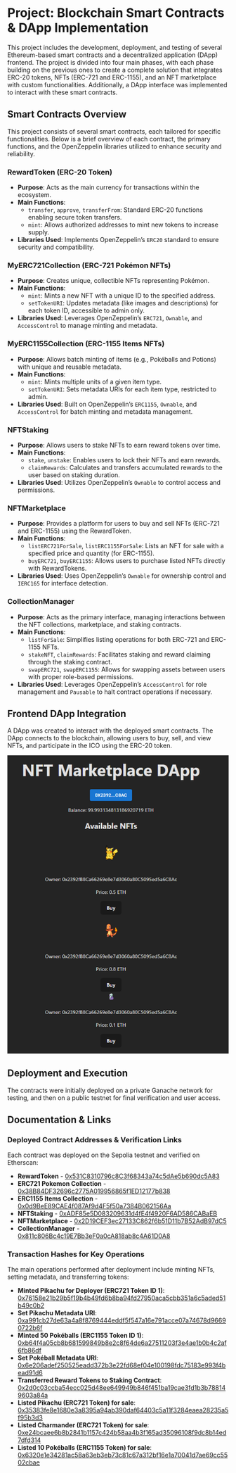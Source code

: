 # Project: Blockchain Smart Contracts & DApp Implementation

This project includes the development, deployment, and testing of several Ethereum-based smart contracts and a decentralized application (DApp) frontend. The project is divided into four main phases, with each phase building on the previous ones to create a complete solution that integrates ERC-20 tokens, NFTs (ERC-721 and ERC-1155), and an NFT marketplace with custom functionalities. Additionally, a DApp interface was implemented to interact with these smart contracts.

## Smart Contracts Overview

This project consists of several smart contracts, each tailored for specific functionalities. Below is a brief overview of each contract, the primary functions, and the OpenZeppelin libraries utilized to enhance security and reliability.

### RewardToken (ERC-20 Token)

- **Purpose**: Acts as the main currency for transactions within the ecosystem.
- **Main Functions**:
  - `transfer`, `approve`, `transferFrom`: Standard ERC-20 functions enabling secure token transfers.
  - `mint`: Allows authorized addresses to mint new tokens to increase supply.
- **Libraries Used**: Implements OpenZeppelin’s `ERC20` standard to ensure security and compatibility.

### MyERC721Collection (ERC-721 Pokémon NFTs)

- **Purpose**: Creates unique, collectible NFTs representing Pokémon.
- **Main Functions**:
  - `mint`: Mints a new NFT with a unique ID to the specified address.
  - `setTokenURI`: Updates metadata (like images and descriptions) for each token ID, accessible to admin only.
- **Libraries Used**: Leverages OpenZeppelin’s `ERC721`, `Ownable`, and `AccessControl` to manage minting and metadata.

### MyERC1155Collection (ERC-1155 Items NFTs)

- **Purpose**: Allows batch minting of items (e.g., Pokéballs and Potions) with unique and reusable metadata.
- **Main Functions**:
  - `mint`: Mints multiple units of a given item type.
  - `setTokenURI`: Sets metadata URIs for each item type, restricted to admin.
- **Libraries Used**: Built on OpenZeppelin’s `ERC1155`, `Ownable`, and `AccessControl` for batch minting and metadata management.

### NFTStaking

- **Purpose**: Allows users to stake NFTs to earn reward tokens over time.
- **Main Functions**:
  - `stake`, `unstake`: Enables users to lock their NFTs and earn rewards.
  - `claimRewards`: Calculates and transfers accumulated rewards to the user based on staking duration.
- **Libraries Used**: Utilizes OpenZeppelin’s `Ownable` to control access and permissions.

### NFTMarketplace

- **Purpose**: Provides a platform for users to buy and sell NFTs (ERC-721 and ERC-1155) using the RewardToken.
- **Main Functions**:
  - `listERC721ForSale`, `listERC1155ForSale`: Lists an NFT for sale with a specified price and quantity (for ERC-1155).
  - `buyERC721`, `buyERC1155`: Allows users to purchase listed NFTs directly with RewardTokens.
- **Libraries Used**: Uses OpenZeppelin’s `Ownable` for ownership control and `IERC165` for interface detection.

### CollectionManager

- **Purpose**: Acts as the primary interface, managing interactions between the NFT collections, marketplace, and staking contracts.
- **Main Functions**:
  - `listForSale`: Simplifies listing operations for both ERC-721 and ERC-1155 NFTs.
  - `stakeNFT`, `claimRewards`: Facilitates staking and reward claiming through the staking contract.
  - `swapERC721`, `swapERC1155`: Allows for swapping assets between users with proper role-based permissions.
- **Libraries Used**: Leverages OpenZeppelin’s `AccessControl` for role management and `Pausable` to halt contract operations if necessary.

## Frontend DApp Integration

A DApp was created to interact with the deployed smart contracts. The DApp connects to the blockchain, allowing users to buy, sell, and view NFTs, and participate in the ICO using the ERC-20 token.

![DApp Home](frontend/public/dapp_home.png)

## Deployment and Execution

The contracts were initially deployed on a private Ganache network for testing, and then on a public testnet for final verification and user access.

## Documentation & Links

### Deployed Contract Addresses & Verification Links

Each contract was deployed on the Sepolia testnet and verified on Etherscan:

- **RewardToken** - [0x531C8310796c8C3f68343a74c5dAe5b690dc5A83](https://sepolia.etherscan.io/address/0x531C8310796c8C3f68343a74c5dAe5b690dc5A83#code)
- **ERC721 Pokemon Collection** - [0x38B84DF32696c2775A019956865f1ED12177b838](https://sepolia.etherscan.io/address/0x38B84DF32696c2775A019956865f1ED12177b838#code)
- **ERC1155 Items Collection** - [0x0d9BeE89CAE4f087Af9d4F5f50a7384B062156Aa](https://sepolia.etherscan.io/address/0x0d9BeE89CAE4f087Af9d4F5f50a7384B062156Aa#code)
- **NFTStaking** - [0xADF85e5D083209631d4fE4f4920F6AD586CABaEB](https://sepolia.etherscan.io/address/0xADF85e5D083209631d4fE4f4920F6AD586CABaEB#code)
- **NFTMarketplace** - [0x2D19CEF3ec27133C862f6b51D11b7B52AdB97dC5](https://sepolia.etherscan.io/address/0x2D19CEF3ec27133C862f6b51D11b7B52AdB97dC5#code)
- **CollectionManager** - [0x811c806Bc4c19E7Bb3eF0a0cA818ab8c4A61D0A8](https://sepolia.etherscan.io/address/0x811c806Bc4c19E7Bb3eF0a0cA818ab8c4A61D0A8#code)

### Transaction Hashes for Key Operations

The main operations performed after deployment include minting NFTs, setting metadata, and transferring tokens:

- **Minted Pikachu for Deployer (ERC721 Token ID 1)**: [0x76158e21b29b5f19b4b49fd6b8ba94fd27950aca5cbb351a6c5aded51b49c0b2](https://sepolia.etherscan.io/tx/0x76158e21b29b5f19b4b49fd6b8ba94fd27950aca5cbb351a6c5aded51b49c0b2)
- **Set Pikachu Metadata URI**: [0xa991cb27de63a4a8f8769444eddf5f547a16e791acce07a74678d96690722b6f](https://sepolia.etherscan.io/tx/0xa991cb27de63a4a8f8769444eddf5f547a16e791acce07a74678d96690722b6f)
- **Minted 50 Pokéballs (ERC1155 Token ID 1)**: [0xb64f4a05cb8b681599849b8e2c8f64de6a27511203f3e4ae1b0b4c2af6fb86df](https://sepolia.etherscan.io/tx/0xb64f4a05cb8b681599849b8e2c8f64de6a27511203f3e4ae1b0b4c2af6fb86df)
- **Set Pokéball Metadata URI**: [0x6e206adef250525eadd372b3e22fd68ef04e100198fdc75183e993f4bead91d6](https://sepolia.etherscan.io/tx/0x6e206adef250525eadd372b3e22fd68ef04e100198fdc75183e993f4bead91d6)
- **Transferred Reward Tokens to Staking Contract**: [0x2d0c03ccba54ecc025d48ee649949b846f451ba19cae3fd1b3b788149603a84a](https://sepolia.etherscan.io/tx/0x2d0c03ccba54ecc025d48ee649949b846f451ba19cae3fd1b3b788149603a84a)
- **Listed Pikachu (ERC721 Token) for sale**: [0x35383fe8e1680e3a8395a94ab390daf64403c5a11f3284eaea28235a5f95b3d3](https://sepolia.etherscan.io/tx/0x35383fe8e1680e3a8395a94ab390daf64403c5a11f3284eaea28235a5f95b3d3)
- **Listed Charmander (ERC721 Token) for sale**: [0xe24bcaee6b8b2841b1157c424b58aa4b3f165ad35096108f9dc8b14ed7dfd314](https://sepolia.etherscan.io/tx/0xe24bcaee6b8b2841b1157c424b58aa4b3f165ad35096108f9dc8b14ed7dfd314)
- **Listed 10 Pokéballs (ERC1155 Token) for sale**: [0x6320e1e34281ac58a63eb3eb73c81c67a312bf16e1a70041d7ae69cc5502cbae](https://sepolia.etherscan.io/tx/0x6320e1e34281ac58a63eb3eb73c81c67a312bf16e1a70041d7ae69cc5502cbae)
